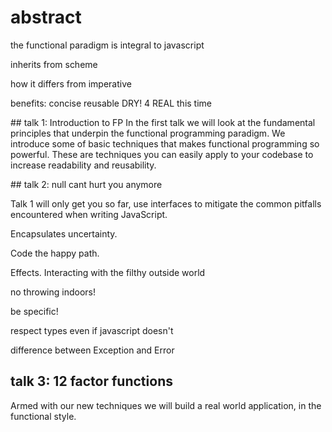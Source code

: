 # abstract

the functional paradigm is integral to javascript

inherits from scheme

how it differs from imperative



benefits:
 concise
 reusable
 DRY! 4 REAL this time


## talk 1: Introduction to FP
In the first talk we will look at the fundamental principles that underpin the functional programming paradigm.
We introduce some of basic techniques that makes functional programming so powerful. 
These are techniques you can easily apply to your codebase to increase readability and reusability.


## talk 2: null cant hurt you anymore

Talk 1 will only get you so far, use interfaces to mitigate the common pitfalls encountered when writing JavaScript.

Encapsulates uncertainty.

Code the happy path.

Effects. Interacting with the filthy outside world

no throwing indoors!

be specific!

respect types even if javascript doesn't

difference between Exception and Error


## talk 3: 12 factor functions

Armed with our new techniques we will build a real world application, in the functional style.
